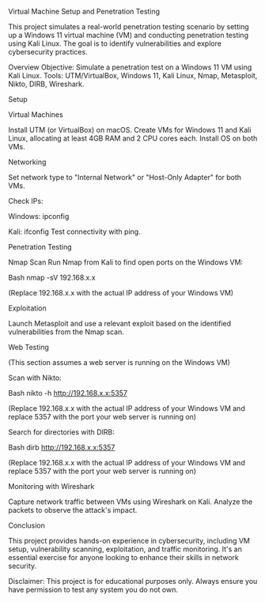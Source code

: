 Virtual Machine Setup and Penetration Testing

This project simulates a real-world penetration testing scenario by setting up a Windows 11 virtual machine (VM) and conducting penetration testing using Kali Linux. The goal is to identify vulnerabilities and explore cybersecurity practices.

Overview
Objective: Simulate a penetration test on a Windows 11 VM using Kali Linux.
Tools: UTM/VirtualBox, Windows 11, Kali Linux, Nmap, Metasploit, Nikto, DIRB, Wireshark.

Setup

Virtual Machines

Install UTM (or VirtualBox) on macOS.
Create VMs for Windows 11 and Kali Linux, allocating at least 4GB RAM and 2 CPU cores each.
Install OS on both VMs.

Networking

Set network type to "Internal Network" or "Host-Only Adapter" for both VMs.

Check IPs:

Windows: ipconfig

Kali: ifconfig
Test connectivity with ping.

Penetration Testing

Nmap Scan
Run Nmap from Kali to find open ports on the Windows VM:

Bash
nmap -sV 192.168.x.x

(Replace 192.168.x.x with the actual IP address of your Windows VM)

Exploitation

Launch Metasploit and use a relevant exploit based on the identified vulnerabilities from the Nmap scan.

Web Testing

(This section assumes a web server is running on the Windows VM)

Scan with Nikto:

Bash
nikto -h http://192.168.x.x:5357


(Replace 192.168.x.x with the actual IP address of your Windows VM and replace 5357 with the port your web server is running on)

Search for directories with DIRB:

Bash
dirb http://192.168.x.x:5357

(Replace 192.168.x.x with the actual IP address of your Windows VM and replace 5357 with the port your web server is running on)

Monitoring with Wireshark

Capture network traffic between VMs using Wireshark on Kali.
Analyze the packets to observe the attack's impact.

Conclusion

This project provides hands-on experience in cybersecurity, including VM setup, vulnerability scanning, exploitation, and traffic monitoring. It's an essential exercise for anyone looking to enhance their skills in network security.

Disclaimer: This project is for educational purposes only. Always ensure you have permission to test any system you do not own.

